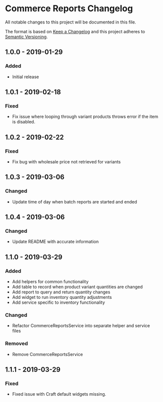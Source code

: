 # Commerce Reports Changelog

All notable changes to this project will be documented in this file.

The format is based on [Keep a Changelog](http://keepachangelog.com/) and this project adheres to [Semantic Versioning](http://semver.org/).

## 1.0.0 - 2019-01-29
### Added
- Initial release

## 1.0.1 - 2019-02-18
### Fixed
- Fix issue where looping through variant products throws error if the item is disabled.

## 1.0.2 - 2019-02-22
### Fixed
- Fix bug with wholesale price not retrieved for variants

## 1.0.3 - 2019-03-06
### Changed
- Update time of day when batch reports are started and ended

## 1.0.4 - 2019-03-06
### Changed
- Update README with accurate information

## 1.1.0 - 2019-03-29
### Added
- Add helpers for common functionality
- Add table to record when product variant quantities are changed
- Add report to query and return quantity changes
- Add widget to run inventory quantity adjustments
- Add service specific to inventory functionality

### Changed
- Refactor CommerceReportsService into separate helper and service files

### Removed
- Remove CommerceReportsService

## 1.1.1 - 2019-03-29
### Fixed
- Fixed issue with Craft default widgets missing.
